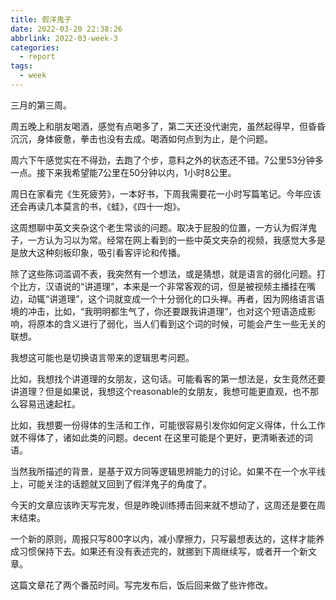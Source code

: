 ```yaml
---
title: 假洋鬼子
date: 2022-03-20 22:38:26
abbrlink: 2022-03-week-3
categories:
  - report
tags:
  - week
---
```


三月的第三周。

周五晚上和朋友喝酒，感觉有点喝多了，第二天还没代谢完，虽然起得早，但昏昏沉沉，身体疲惫，拳击也没有去成。喝酒如何点到为止，是个问题。

周六下午感觉实在不得劲，去跑了个步，意料之外的状态还不错。7公里53分钟多一点。接下来我希望能7公里在50分钟以内，1小时8公里。

周日在家看完《生死疲劳》，一本好书，下周我需要花一小时写篇笔记。今年应该还会再读几本莫言的书，《蛙》，《四十一炮》。

这周想聊中英文夹杂这个老生常谈的问题。取决于屁股的位置，一方认为假洋鬼子，一方认为习以为常。经常在网上看到的一些中英文夹杂的视频，我感觉大多是是放大这种刻板印象，吸引看客评论和传播。

除了这些陈词滥调不表，我突然有一个想法，或是猜想，就是语言的弱化问题。打个比方，汉语说的“讲道理”，本来是一个非常客观的词，但是被视频主播挂在嘴边，动辄“讲道理”，这个词就变成一个十分弱化的口头禅。再者，因为网络语言语境的冲击，比如，“我明明都生气了，你还要跟我讲道理”，也对这个短语造成影响，将原本的含义进行了弱化，当人们看到这个词的时候，可能会产生一些无关的联想。

我想这可能也是切换语言带来的逻辑思考问题。

比如，我想找个讲道理的女朋友，这句话。可能看客的第一想法是，女生竟然还要讲道理？但是如果说，我想这个reasonable的女朋友，我想可能更直观，也不那么容易迅速起杠。

比如，我想要一份得体的生活和工作，可能很容易引发你如何定义得体，什么工作就不得体了，诸如此类的问题。decent 在这里可能是个更好，更清晰表述的词语。

当然我所描述的背景，是基于双方同等逻辑思辨能力的讨论。如果不在一个水平线上，可能关注的话题就又回到了假洋鬼子的角度了。

今天的文章应该昨天写完发，但是昨晚训练搏击回来就不想动了，这周还是要在周末结束。

一个新的原则，周报只写800字以内，减小摩擦力，只写最想表达的，这样才能养成习惯保持下去。如果还有没有表述完的，就挪到下周继续写，或者开一个新文章。

这篇文章花了两个番茄时间。写完发布后，饭后回来做了些许修改。
